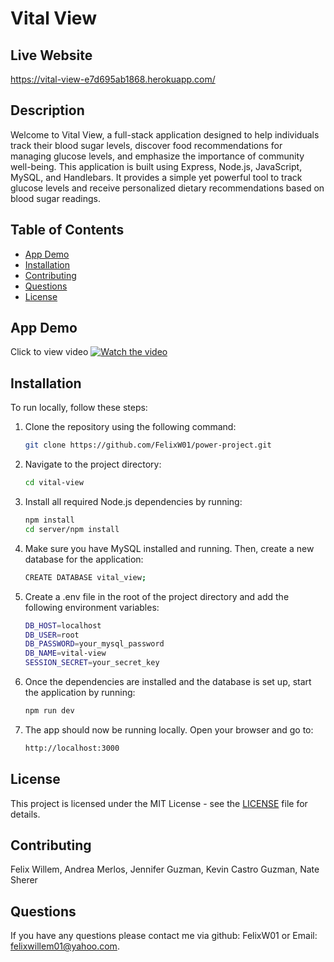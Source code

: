 # Vital View

## Live Website 
https://vital-view-e7d695ab1868.herokuapp.com/

## Description
Welcome to Vital View, a full-stack application designed to help individuals track their blood sugar levels, discover food recommendations for managing glucose levels, and emphasize the importance of community well-being. This application is built using Express, Node.js, JavaScript, MySQL, and Handlebars. It provides a simple yet powerful tool to track glucose levels and receive personalized dietary recommendations based on blood sugar readings.

## Table of Contents
- [App Demo](#app-demo)
- [Installation](#installation)
- [Contributing](#contributing)
- [Questions](#questions)
- [License](#license)

## App Demo
Click to view video
[![Watch the video](https://img.youtube.com/vi/y24iWClk2cc/maxresdefault.jpg)](https://youtu.be/y24iWClk2cc)


## Installation
To run locally, follow these steps:

1. Clone the repository using the following command:
    ```bash
    git clone https://github.com/FelixW01/power-project.git
    ```

2. Navigate to the project directory:
    ```bash
    cd vital-view
    ```
    
3. Install all required Node.js dependencies by running:
    ```bash
    npm install
    cd server/npm install
    ```

4. Make sure you have MySQL installed and running. Then, create a new database for the application:
    ```bash
    CREATE DATABASE vital_view;
    ```
    
5. Create a .env file in the root of the project directory and add the following environment variables:
    ```bash
    DB_HOST=localhost
    DB_USER=root
    DB_PASSWORD=your_mysql_password
    DB_NAME=vital-view
    SESSION_SECRET=your_secret_key
    ```
6. Once the dependencies are installed and the database is set up, start the application by running:
    ```bash
    npm run dev
    ```
7. The app should now be running locally. Open your browser and go to:
    ```bash
    http://localhost:3000
    ```
## License
This project is licensed under the MIT License - see the [LICENSE](LICENSE) file for details.
## Contributing
Felix Willem, Andrea Merlos, Jennifer Guzman, Kevin Castro Guzman, Nate Sherer
## Questions
If you have any questions please contact me via github: FelixW01 or Email: felixwillem01@yahoo.com.
